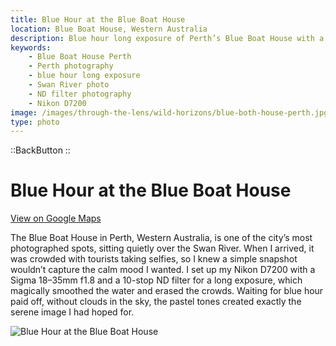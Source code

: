 ```yaml
---
title: Blue Hour at the Blue Boat House
location: Blue Boat House, Western Australia
description: Blue hour long exposure of Perth’s Blue Boat House with a 10-stop ND filter, capturing pastel skies and smooth waters on the Swan River.
keywords:
    - Blue Boat House Perth
    - Perth photography
    - blue hour long exposure
    - Swan River photo
    - ND filter photography
    - Nikon D7200
image: /images/through-the-lens/wild-horizons/blue-both-house-perth.jpg
type: photo
---
```


::BackButton
::

# Blue Hour at the Blue Boat House

<a href="https://www.google.com/maps/search/?api=1&query=Blue+Boat+House,+Western+Australia" target="_blank" rel="noopener noreferrer">View on Google Maps</a>

The Blue Boat House in Perth, Western Australia, is one of the city’s most photographed spots, sitting quietly over the Swan River. When I arrived, it was crowded with tourists taking selfies, so I knew a simple snapshot wouldn’t capture the calm mood I wanted. I set up my Nikon D7200 with a Sigma 18–35mm f1.8 and a 10-stop ND filter for a long exposure, which magically smoothed the water and erased the crowds. Waiting for blue hour paid off, without clouds in the sky, the pastel tones created exactly the serene image I had hoped for.

![Blue Hour at the Blue Boat House](/images/through-the-lens/wild-horizons/blue-both-house-perth.jpg)

<div class="mb-8"></div>
